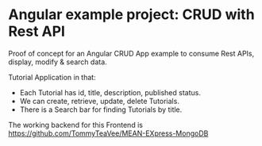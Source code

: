 # Angular example project: CRUD with Rest API

Proof of concept for an Angular CRUD App example to consume Rest APIs, display, modify & search data.

Tutorial Application in that:
- Each Tutorial has id, title, description, published status.
- We can create, retrieve, update, delete Tutorials.
- There is a Search bar for finding Tutorials by title.

The working backend for this Frontend is 
https://github.com/TommyTeaVee/MEAN-EXpress-MongoDB
